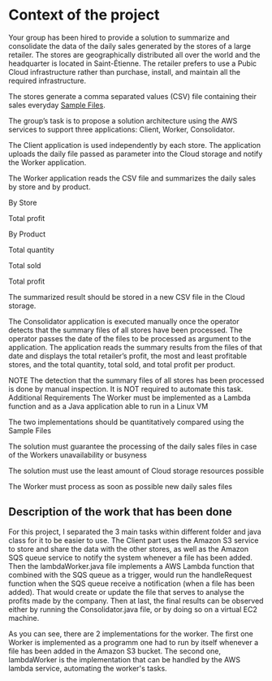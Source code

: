 # Context of the project

Your group has been hired to provide a solution to summarize and consolidate the data of the daily sales generated by the stores of a large retailer. The stores are geographically distributed all over the world and the headquarter is located in Saint-Étienne. The retailer prefers to use a Pubic Cloud infrastructure rather than purchase, install, and maintain all the required infrastructure.

The stores generate a comma separated values (CSV) file containing their sales everyday [Sample Files](https://ci.mines-stetienne.fr/cps2/course/cloud/data/sales-data.zip).

The group’s task is to propose a solution architecture using the AWS services to support three applications: Client, Worker, Consolidator.

The Client application is used independently by each store. The application uploads the daily file passed as parameter into the Cloud storage and notify the Worker application.

The Worker application reads the CSV file and summarizes the daily sales by store and by product.

By Store

Total profit

By Product

Total quantity

Total sold

Total profit

The summarized result should be stored in a new CSV file in the Cloud storage.

The Consolidator application is executed manually once the operator detects that the summary files of all stores have been processed. The operator passes the date of the files to be processed as argument to the application. The application reads the summary results from the files of that date and displays the total retailer’s profit, the most and least profitable stores, and the total quantity, total sold, and total profit per product.

NOTE
The detection that the summary files of all stores has been processed is done by manual inspection. It is NOT required to automate this task.
Additional Requirements
The Worker must be implemented as a Lambda function and as a Java application able to run in a Linux VM

The two implementations should be quantitatively compared using the Sample Files

The solution must guarantee the processing of the daily sales files in case of the Workers unavailability or busyness

The solution must use the least amount of Cloud storage resources possible

The Worker must process as soon as possible new daily sales files


## Description of the work that has been done

For this project, I separated the 3 main tasks within different folder and java class for it to be easier to use.
The Client part uses the Amazon S3 service to store and share the data with the other stores, as well as the Amazon SQS queue service to notify the system whenever a file has been added. Then the lambdaWorker.java file implements a AWS Lambda function that combined with the SQS queue as a trigger, would run the handleRequest function when the SQS queue receive a notification (when a file has been added). That would create or update the file that serves to analyse the profits made by the company. Then at last, the final results can be observed either by running the Consolidator.java file, or by doing so on a virtual EC2 machine.

As you can see, there are 2 implementations for the worker. The first one Worker is implemented as a programm one had to run by itself whenever a file has been added in the Amazon S3 bucket. The second one, lambdaWorker is the implementation that can be handled by the AWS lambda service, automating the worker's tasks. 